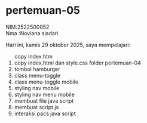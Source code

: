 # pertemuan-05
NIM:2522500052<br>
Nma :Noviana siadari<br>

Hari ini, kamis 29 oktober 2025, saya mempelajari:
<ol>copy index.htm
<li>copy index.html dan style.css folder pertemuan-04 </li>
<li>tombol hamburger </li>
<li>class menu-toggle </li>
<li>class menu-toggle mobile </li>
<li>styling nav mobile </li>
<li>styling nav menu mobile </li>
<li>membuat file java script </li>
<li>membuat script.js </li>
<li>interaksi pacs java script </li>